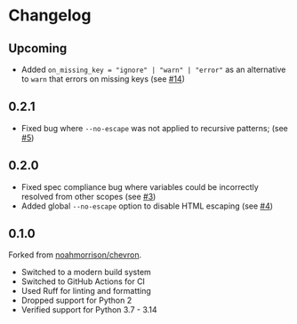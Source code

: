 # Changelog

## Upcoming

- Added `on_missing_key = "ignore" | "warn" | "error"` as an alternative to `warn` that errors on missing keys (see [#14](https://github.com/zanieb/chevron-blue/pull/14))

## 0.2.1

- Fixed bug where `--no-escape` was not applied to recursive patterns; (see [#5](https://github.com/zanieb/chevron-blue/pull/5))

## 0.2.0

- Fixed spec compliance bug where variables could be incorrectly resolved from other scopes (see [#3](https://github.com/zanieb/chevron-blue/pull/3))
- Added global `--no-escape` option to disable HTML escaping (see [#4](https://github.com/zanieb/chevron-blue/pull/4))

## 0.1.0

Forked from [noahmorrison/chevron](noahmorrison/chevron).

- Switched to a modern build system
- Switched to GitHub Actions for CI
- Used Ruff for linting and formatting
- Dropped support for Python 2
- Verified support for Python 3.7 - 3.14
